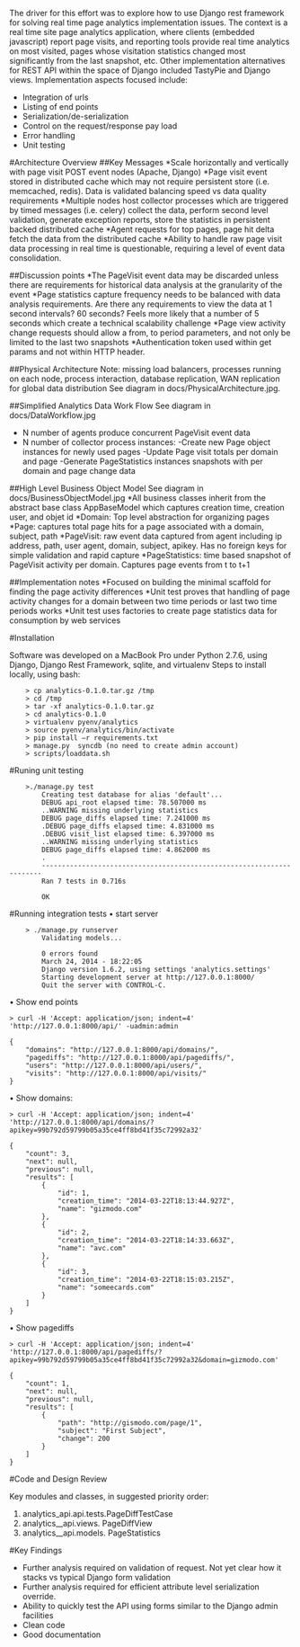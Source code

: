 The driver for this effort was to explore how to use Django rest framework for solving real time page analytics
implementation issues.  The context is a real time site page analytics application, where clients (embedded javascript) 
report page visits, and reporting tools provide real time analytics on most visited, pages whose visitation statistics
changed most significantly from the last snapshot, etc.
Other implementation alternatives for REST API within the space of Django included TastyPie and Django views.
Implementation aspects focused include:
* Integration of urls
* Listing of end points
* Serialization/de-serialization
* Control on the request/response pay load
* Error handling
*  Unit testing

#Architecture Overview
##Key Messages
*Scale horizontally and vertically with page visit POST event  nodes (Apache, Django)
*Page visit event  stored in distributed cache which may not require persistent store (i.e. memcached,  redis).  Data is validated balancing speed vs data quality requirements
*Multiple nodes host collector processes which are triggered by timed messages (i.e. celery)  collect the data,  perform second level validation, generate exception reports, store the  statistics in persistent backed distributed cache
*Agent requests for top pages, page hit delta  fetch  the  data from the distributed cache 
*Ability to handle raw page visit data processing  in real time is questionable, requiring a level of event data  consolidation.   

##Discussion points
*The PageVisit event data may be discarded  unless there are requirements for historical data analysis at the granularity of the event
*Page statistics capture frequency needs to be balanced with data analysis requirements.  Are there any requirements to view the data at 1 second intervals?  60 seconds?  Feels more likely that a number of 5 seconds which create a technical scalability challenge
*Page view activity change requests should allow a from, to period  parameters, and not only be limited to the last two snapshots
*Authentication token used within get params and not within HTTP header.

##Physical Architecture
Note: missing load balancers, processes running on each node,  process interaction, database replication,  WAN replication for  global data distribution
See diagram in docs/PhysicalArchitecture.jpg.

##Simplified  Analytics Data Work Flow
See diagram in docs/DataWorkflow.jpg
* N number of agents produce concurrent PageVisit event data
* N number of collector process instances:
    -Create new Page object instances for newly used pages
    -Update Page  visit totals per domain and page
    -Generate  PageStatistics  instances  snapshots  with per domain and page change data
    
##High Level Business Object Model
See diagram in docs/BusinessObjectModel.jpg
*All business classes inherit from  the abstract base class AppBaseModel which captures creation time, creation user, and objet id
*Domain: Top level abstraction for organizing pages
*Page: captures total page hits for a page associated with a domain, subject, path
*PageVisit: raw event data captured from  agent including ip address,  path, user agent, domain,  subject, apikey.  Has no foreign keys for simple validation and rapid capture
*PageStatistics:  time based snapshot of  PageVisit activity per domain.  Captures page events from t to t+1


##Implementation notes
*Focused on building the minimal scaffold for finding the page activity differences
*Unit test proves that handling of page activity changes for a domain between two time periods or last two time periods works
*Unit test uses factories to create page statistics data for consumption by web services


#Installation

Software was developed on a MacBook Pro under Python 2.7.6, using Django, Django Rest Framework, sqlite, and virtualenv
Steps to install locally, using bash:
```
    > cp analytics-0.1.0.tar.gz /tmp
    > cd /tmp
    > tar -xf analytics-0.1.0.tar.gz
    > cd analytics-0.1.0
    > virtualenv pyenv/analytics
    > source pyenv/analytics/bin/activate
    > pip install –r requirements.txt
    > manage.py  syncdb (no need to create admin account)
    > scripts/loaddata.sh
```

#Runing unit testing
```
    >./manage.py test
        Creating test database for alias 'default'...
        DEBUG api_root elapsed time: 78.507000 ms
        ..WARNING missing underlying statistics
        DEBUG page_diffs elapsed time: 7.241000 ms
        .DEBUG page_diffs elapsed time: 4.831000 ms
        .DEBUG visit_list elapsed time: 6.397000 ms
        ..WARNING missing underlying statistics
        DEBUG page_diffs elapsed time: 4.862000 ms
        .
        ----------------------------------------------------------------------
        Ran 7 tests in 0.716s

        OK
```
        
#Running integration tests
•   start server
```
    > ./manage.py runserver
        Validating models...

        0 errors found
        March 24, 2014 - 18:22:05
        Django version 1.6.2, using settings 'analytics.settings'
        Starting development server at http://127.0.0.1:8000/
        Quit the server with CONTROL-C.
```
•   Show end points
```
> curl -H 'Accept: application/json; indent=4'  'http://127.0.0.1:8000/api/' -uadmin:admin

{
    "domains": "http://127.0.0.1:8000/api/domains/", 
    "pagediffs": "http://127.0.0.1:8000/api/pagediffs/", 
    "users": "http://127.0.0.1:8000/api/users/", 
    "visits": "http://127.0.0.1:8000/api/visits/"
}
```
•   Show domains:
```
> curl -H 'Accept: application/json; indent=4'  'http://127.0.0.1:8000/api/domains/?apikey=99b792d59799b05a35ce4ff8bd41f35c72992a32'

{
    "count": 3, 
    "next": null, 
    "previous": null, 
    "results": [
        {
            "id": 1, 
            "creation_time": "2014-03-22T18:13:44.927Z", 
            "name": "gizmodo.com"
        }, 
        {
            "id": 2, 
            "creation_time": "2014-03-22T18:14:33.663Z", 
            "name": "avc.com"
        }, 
        {
            "id": 3, 
            "creation_time": "2014-03-22T18:15:03.215Z", 
            "name": "someecards.com"
        }
    ]
}
```
•   Show pagediffs
```
> curl -H 'Accept: application/json; indent=4'  'http://127.0.0.1:8000/api/pagediffs/?apikey=99b792d59799b05a35ce4ff8bd41f35c72992a32&domain=gizmodo.com'

{
    "count": 1, 
    "next": null, 
    "previous": null, 
    "results": [
        {
            "path": "http://gismodo.com/page/1", 
            "subject": "First Subject", 
            "change": 200
        }
    ]
}
```
   
#Code and Design Review

Key modules and classes, in suggested priority order:
1.  analytics_api.api.tests.PageDiffTestCase
2.  analytics__api.views. PageDiffView   
3.  analytics__api.models. PageStatistics


#Key Findings
- Further analysis required on validation of request.  Not yet clear how it stacks vs typical Django form validation
- Further analysis required for efficient attribute level serialization override.
- Ability to quickly test the API using forms similar to the Django admin facilities
- Clean code
- Good documentation
